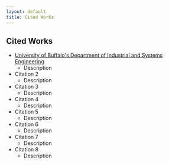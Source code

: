 ```yaml
---
layout: default
title: Cited Works
---
```

## Cited Works

* [University of Buffalo's Department of Industrial and Systems Engineering](https://www.popsci.com/story/environment/why-us-lose-power-storms/)
  * Description 
* Citation 2
  * Description 
* Citation 3
  * Description
* Citation 4
  * Description
* Citation 5
  * Description
* Citation 6
  * Description
* Citation 7
  * Description
* Citation 8
  * Description
  
